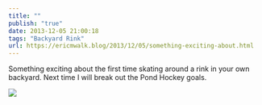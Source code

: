 ```yaml
---
title: ""
publish: "true"
date: 2013-12-05 21:00:18
tags: "Backyard Rink"
url: https://ericmwalk.blog/2013/12/05/something-exciting-about.html
---
```


Something exciting about the first time skating around a rink in your own backyard. Next time I will break out the Pond Hockey goals.

![](https://ericmwalk.blog/uploads/2022/01165d94f3.jpg)